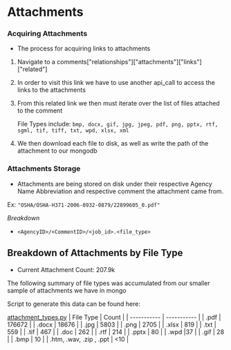 # Attachments

### Acquiring Attachments
- The process for acquiring links to attachments
1. Navigate to a comments["relationships"]["attachments"]["links"]["related"]
2. In order to visit this link we have to use another api_call to access the links to the attachments
3. From this related link we then must iterate over the list of files attached to the comment
    
    File Types include: ```bmp, docx, gif, jpg, jpeg, pdf, png, pptx, rtf, sgml, tif, tiff, txt, wpd, xlsx, xml```

4. We then download each file to disk, as well as write the path of the attachment to our mongodb


### Attachments Storage
- Attachments are being stored on disk under their respective Agency Name Abbreviation and respective comment the attachment came from. 

Ex: ```"OSHA/OSHA-H371-2006-0932-0879/22899605_0.pdf"```

*Breakdown*
- ```<AgencyID>/<CommentID>/<job_id>.<file_type>```



## Breakdown of Attachments by File Type
- Current Attachment Count: 207.9k

The following summary of file types was accumulated from our smaller sample of attachments we have in mongo 

Script to generate this data can be found here:

[attachment_types.py](https://github.com/cs334s23/mirrulations_attachments_exploration/blob/main/src/attachment_types.py)
| File Type     | Count |
| ----------- | ----------- |
| .pdf      | 176672       |
| .docx   | 18676       |
| .jpg      | 5803      |
| .png   | 2705        |
| .xlsx  | 819       |
| .txt     | 559       |
| .tif   | 467        |
| .doc   | 262        |
| .rtf      | 214      |
| .pptx   | 80       |
| .wpd      |37       |
| .gif   | 28       |
| .bmp   | 10       |
| .htm, .wav, .zip , .ppt  | <10   |

